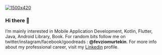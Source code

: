 
[![1500x420](https://media.giphy.com/media/iIqmM5tTjmpOB9mpbn/giphy.gif)](https://github.com/fevziomurtekin)

### Hi there 👋 

I’m mainly interested in Mobile Application Development, Kotlin, Flutter, Java, Android Library, Book. For random bits follow me on twitter/instagram/facebook/goodreads : **@fevziomurtekin**. For more info about my professional career, visit my [Linkedin](https://www.linkedin.com/in/fevziomurtekin) profile.
